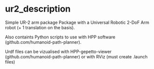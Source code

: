 # ur2_description
Simple UR-2 arm package
Package with a Universal Robotic 2-DoF Arm robot (+ 1 translation on the basis).

Also containts Python scripts to use with HPP software (github.com/humanoid-path-planner).

Urdf files can be vizualised with HPP-gepetto-viewer (github.com/humanoid-path-planner) or with RViz (must create .launch files)
